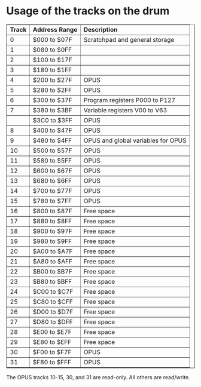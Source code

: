 Usage of the tracks on the drum
===============================

<table border="1">
<tr><td><b>Track</b></td><td><b>Address Range</b></td><td><b>Description</b></td></tr>
<tr><td>0</td><td>$000 to $07F</td><td>Scratchpad and general storage</td></tr>
<tr><td>1</td><td>$080 to $0FF</td><td> </td></tr>
<tr><td>2</td><td>$100 to $17F</td><td> </td></tr>
<tr><td>3</td><td>$180 to $1FF</td><td> </td></tr>
<tr><td>4</td><td>$200 to $27F</td><td>OPUS</td></tr>
<tr><td>5</td><td>$280 to $2FF</td><td>OPUS</td></tr>
<tr><td>6</td><td>$300 to $37F</td><td>Program registers P000 to P127</td></tr>
<tr><td>7</td><td>$380 to $3BF</td><td>Variable registers V00 to V63</td></tr>
<tr><td> </td><td>$3C0 to $3FF</td><td>OPUS</td></tr>
<tr><td>8</td><td>$400 to $47F</td><td>OPUS</td></tr>
<tr><td>9</td><td>$480 to $4FF</td><td>OPUS and global variables for OPUS</td></tr>
<tr><td>10</td><td>$500 to $57F</td><td>OPUS</td></tr>
<tr><td>11</td><td>$580 to $5FF</td><td>OPUS</td></tr>
<tr><td>12</td><td>$600 to $67F</td><td>OPUS</td></tr>
<tr><td>13</td><td>$680 to $6FF</td><td>OPUS</td></tr>
<tr><td>14</td><td>$700 to $77F</td><td>OPUS</td></tr>
<tr><td>15</td><td>$780 to $7FF</td><td>OPUS</td></tr>
<tr><td>16</td><td>$800 to $87F</td><td>Free space</td></tr>
<tr><td>17</td><td>$880 to $8FF</td><td>Free space</td></tr>
<tr><td>18</td><td>$900 to $97F</td><td>Free space</td></tr>
<tr><td>19</td><td>$980 to $9FF</td><td>Free space</td></tr>
<tr><td>20</td><td>$A00 to $A7F</td><td>Free space</td></tr>
<tr><td>21</td><td>$A80 to $AFF</td><td>Free space</td></tr>
<tr><td>22</td><td>$B00 to $B7F</td><td>Free space</td></tr>
<tr><td>23</td><td>$B80 to $BFF</td><td>Free space</td></tr>
<tr><td>24</td><td>$C00 to $C7F</td><td>Free space</td></tr>
<tr><td>25</td><td>$C80 to $CFF</td><td>Free space</td></tr>
<tr><td>26</td><td>$D00 to $D7F</td><td>Free space</td></tr>
<tr><td>27</td><td>$D80 to $DFF</td><td>Free space</td></tr>
<tr><td>28</td><td>$E00 to $E7F</td><td>Free space</td></tr>
<tr><td>29</td><td>$E80 to $EFF</td><td>Free space</td></tr>
<tr><td>30</td><td>$F00 to $F7F</td><td>OPUS</td></tr>
<tr><td>31</td><td>$F80 to $FFF</td><td>OPUS</td></tr>
</table>

The OPUS tracks 10-15, 30, and 31 are read-only.  All others are read/write.

